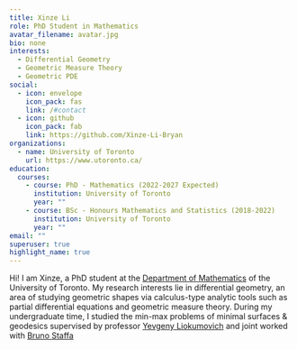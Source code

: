 ```yaml
---
title: Xinze Li
role: PhD Student in Mathematics
avatar_filename: avatar.jpg
bio: none
interests:
  - Differential Geometry
  - Geometric Measure Theory
  - Geometric PDE
social:
  - icon: envelope
    icon_pack: fas
    link: /#contact
  - icon: github
    icon_pack: fab
    link: https://github.com/Xinze-Li-Bryan
organizations:
  - name: University of Toronto
    url: https://www.utoronto.ca/
education:
  courses:
    - course: PhD - Mathematics (2022-2027 Expected)
      institution: University of Toronto
      year: ""
    - course: BSc - Honours Mathematics and Statistics (2018-2022)
      institution: University of Toronto
      year: ""
email: ""
superuser: true
highlight_name: true
---
```

Hi! I am Xinze, a PhD student at the [Department of Mathematics](https://www.math.toronto.edu/cms/) of the University of Toronto. My research interests lie in differential geometry, an area of studying geometric shapes via calculus-type analytic tools such as partial differential equations and geometric measure theory. During my undergraduate time, I studied the min-max problems of minimal surfaces & geodesics supervised by professor [Yevgeny Liokumovich](https://www.math.toronto.edu/ylio/) and joint worked with [Bruno Staffa](http://www.math.toronto.edu/cms/people/students/graduate/staffa-bruno/)
